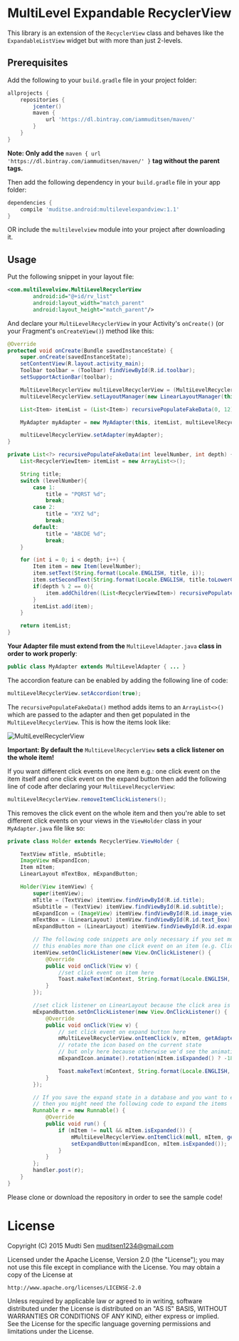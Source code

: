 # MultiLevel Expandable RecyclerView
This library is an extension of the `RecyclerView` class and behaves like the `ExpandableListView` widget but with more than just 2-levels.


## Prerequisites

Add the following to your `build.gradle` file in your project folder:
```gradle
allprojects {
    repositories {
        jcenter()
        maven {
            url 'https://dl.bintray.com/iammuditsen/maven/'
        }
    }
}
```
**Note: Only add the** `maven { url 'https://dl.bintray.com/iammuditsen/maven/' }` **tag without the parent tags.**

Then add the following dependency in your `build.gradle` file in your app folder:

```gradle
dependencies {
    compile 'muditse.android:multilevelexpandview:1.1'
}
 ```
OR
include the `multilevelview` module into your project after downloading it.


## Usage
Put the following snippet in your layout file:
```xml
<com.multilevelview.MultiLevelRecyclerView
        android:id="@+id/rv_list"
        android:layout_width="match_parent"
        android:layout_height="match_parent"/>
```

And declare your `MultiLevelRecyclerView` in your Activity's `onCreate()` (or your Fragment's `onCreateView()`) method like this:
```java
@Override
protected void onCreate(Bundle savedInstanceState) {
    super.onCreate(savedInstanceState);
    setContentView(R.layout.activity_main);
    Toolbar toolbar = (Toolbar) findViewById(R.id.toolbar);
    setSupportActionBar(toolbar);

    MultiLevelRecyclerView multiLevelRecyclerView = (MultiLevelRecyclerView) findViewById(R.id.rv_list);
    multiLevelRecyclerView.setLayoutManager(new LinearLayoutManager(this));

    List<Item> itemList = (List<Item>) recursivePopulateFakeData(0, 12);

    MyAdapter myAdapter = new MyAdapter(this, itemList, multiLevelRecyclerView);

    multiLevelRecyclerView.setAdapter(myAdapter);
}

private List<?> recursivePopulateFakeData(int levelNumber, int depth) {
    List<RecyclerViewItem> itemList = new ArrayList<>();

    String title;
    switch (levelNumber){
        case 1:
            title = "PQRST %d";
            break;
        case 2:
            title = "XYZ %d";
            break;
        default:
            title = "ABCDE %d";
            break;
    }

    for (int i = 0; i < depth; i++) {
        Item item = new Item(levelNumber);
        item.setText(String.format(Locale.ENGLISH, title, i));
        item.setSecondText(String.format(Locale.ENGLISH, title.toLowerCase(), i));
        if(depth % 2 == 0){
            item.addChildren((List<RecyclerViewItem>) recursivePopulateFakeData(levelNumber + 1, depth/2));
        }
        itemList.add(item);
    }

    return itemList;
}
```

**Your Adapter file must extend from the** `MultiLevelAdapter.java` **class in order to work properly**:
```java
public class MyAdapter extends MultiLevelAdapter { ... }
```

The accordion feature can be enabled by adding the following line of code:
```java
multiLevelRecyclerView.setAccordion(true);
```

The `recursivePopulateFakeData()` method adds items to an `ArrayList<>()` which are passed to the adapter and then get populated in the `MultiLevelRecyclerView`. This is how the items look like:

![MultiLevelRecyclerView][image1]

**Important: By default the** `MultiLevelRecyclerView` **sets a click listener on the whole item!**

If you want different click events on one item e.g.: one click event on the item itself and one click event on the expand button then add the following line of code after declaring your `MultiLevelRecyclerView`:
```java
multiLevelRecyclerView.removeItemClickListeners();
```

This removes the click event on the whole item and then you're able to set different click events on your views in the `ViewHolder` class in your `MyAdapter.java` file like so:
```java
private class Holder extends RecyclerView.ViewHolder {

    TextView mTitle, mSubtitle;
    ImageView mExpandIcon;
    Item mItem;
    LinearLayout mTextBox, mExpandButton;

    Holder(View itemView) {
        super(itemView);
        mTitle = (TextView) itemView.findViewById(R.id.title);
        mSubtitle = (TextView) itemView.findViewById(R.id.subtitle);
        mExpandIcon = (ImageView) itemView.findViewById(R.id.image_view);
        mTextBox = (LinearLayout) itemView.findViewById(R.id.text_box);
        mExpandButton = (LinearLayout) itemView.findViewById(R.id.expand_field);

        // The following code snippets are only necessary if you set multiLevelRecyclerView.removeItemClickListeners(); in MainActivity.java
        // this enables more than one click event on an item (e.g. Click Event on the item itself and click event on the expand button)
        itemView.setOnClickListener(new View.OnClickListener() {
            @Override
            public void onClick(View v) {
                //set click event on item here
                Toast.makeText(mContext, String.format(Locale.ENGLISH, "Item at position %d was clicked!", getAdapterPosition()), Toast.LENGTH_SHORT).show();
            }
        });

        //set click listener on LinearLayout because the click area is bigger than the ImageView
        mExpandButton.setOnClickListener(new View.OnClickListener() {
            @Override
            public void onClick(View v) {
                // set click event on expand button here
                mMultiLevelRecyclerView.onItemClick(v, mItem, getAdapterPosition());
                // rotate the icon based on the current state
                // but only here because otherwise we'd see the animation on expanded items too while scrolling
                mExpandIcon.animate().rotation(mItem.isExpanded() ? -180 : 0).start();

                Toast.makeText(mContext, String.format(Locale.ENGLISH, "Item at position %d is expanded: %s", getAdapterPosition(), mItem.isExpanded()), Toast.LENGTH_SHORT).show();
            }
        });

        // If you save the expand state in a database and you want to expand the list on every start
        // then you might need the following code to expand the items
        Runnable r = new Runnable() {
            @Override
            public void run() {
                if (mItem != null && mItem.isExpanded()) {
                    mMultiLevelRecyclerView.onItemClick(null, mItem, getAdapterPosition());
                    setExpandButton(mExpandIcon, mItem.isExpanded());
                }
            }
        };
        handler.post(r);
    }
}
```
Please clone or download the repository in order to see the sample code!

# License
Copyright (C) 2015 Mudti Sen <muditsen1234@gmail.com>

Licensed under the Apache License, Version 2.0 (the "License");
you may not use this file except in compliance with the License.
You may obtain a copy of the License at

    http://www.apache.org/licenses/LICENSE-2.0

Unless required by applicable law or agreed to in writing, software
distributed under the License is distributed on an "AS IS" BASIS,
WITHOUT WARRANTIES OR CONDITIONS OF ANY KIND, either express or implied.
See the License for the specific language governing permissions and
limitations under the License.

[//]: # (References)
[image1]: ./images/multilevelrecyclerview-screenshot1.png?raw=true "MultiLevelRecyclerView"
